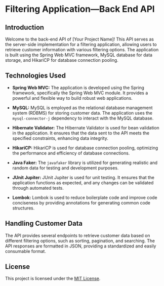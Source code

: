 # Filtering Application—Back End API

## Introduction

Welcome to the back-end API of [Your Project Name]! This API serves as the server-side implementation for a filtering application, allowing users to retrieve customer information with various filtering options. The application is built using the Spring Web MVC framework, MySQL database for data storage, and HikariCP for database connection pooling.

## Technologies Used

- **Spring Web MVC:** The application is developed using the Spring framework, specifically the Spring Web MVC module. It provides a powerful and flexible way to build robust web applications.

- **MySQL:** MySQL is employed as the relational database management system (RDBMS) for storing customer data. The application uses the `mysql-connector-j` dependency to interact with the MySQL database.

- **Hibernate Validator:** The Hibernate Validator is used for bean validation in the application. It ensures that the data sent to the API meets the specified constraints, enhancing data integrity.

- **HikariCP:** HikariCP is used for database connection pooling, optimizing the performance and efficiency of database connections.

- **Java Faker:** The `javafaker` library is utilized for generating realistic and random data for testing and development purposes.

- **JUnit Jupiter:** JUnit Jupiter is used for unit testing. It ensures that the application functions as expected, and any changes can be validated through automated tests.

- **Lombok:** Lombok is used to reduce boilerplate code and improve code conciseness by providing annotations for generating common code structures.

## Handling Customer Data

The API provides several endpoints to retrieve customer data based on different filtering options, such as sorting, pagination, and searching. The API responses are formatted in JSON, providing a standardized and easily consumable format.


## License

This project is licensed under the [MIT License](LICENSE.txt).